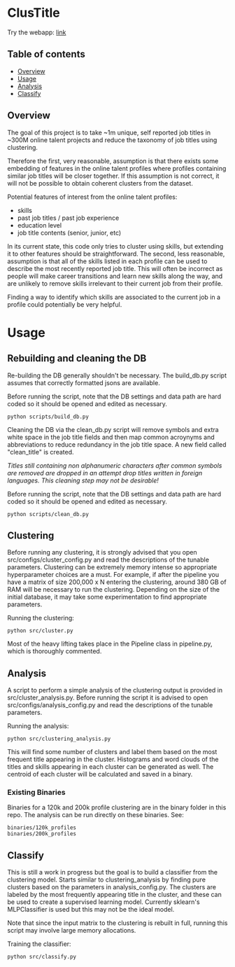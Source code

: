 # ClusTitle

Try the webapp: [link](www.machinelearningprojects.xyz)

## Table of contents

* [Overview](https://github.com/jtaenzer/InsightProject#overview)
* [Usage](https://github.com/jtaenzer/InsightProject#usage)
* [Analysis](https://github.com/jtaenzer/InsightProject#analysis)
* [Classify](https://github.com/jtaenzer/InsightProject#classify)

## Overview

The goal of this project is to take ~1m unique, self reported job titles in ~300M online talent projects and reduce the
taxonomy of job titles using clustering.

Therefore the first, very reasonable, assumption is that there exists some embedding of features in the online talent
profiles where profiles containing similar job titles will be closer together. If this assumption is not correct, it
will not be possible to obtain coherent clusters from the dataset.

Potential features of interest from the online talent profiles:

* skills
* past job titles / past job experience
* education level
* job title contents (senior, junior, etc)

In its current state, this code only tries to cluster using skills, but extending it to other features should be 
straightforward. The second, less reasonable, assumption is that all of the skills listed in each profile can be used to
describe the most recently reported job title. This will often be incorrect as people will make career transitions and
learn new skills along the way, and are unlikely to remove skills irrelevant to their current job from their profile.

Finding a way to identify which skills are associated to the current job in a profile could potentially be very helpful.

# Usage

## Rebuilding and cleaning the DB

Re-building the DB generally shouldn't be necessary. The build_db.py script assumes that correctly formatted jsons are
available.

Before running the script, note that the DB settings and data path are hard coded so it should be opened and edited as
necessary.

```
python scripts/build_db.py
```

Cleaning the DB via the clean_db.py script will remove symbols and extra white space in the job title fields and then 
map common acroynyms and abbreviations to reduce redundancy in the job title space. A new field called "clean_title" is
created. 

*Titles still containing non alphanumeric characters after common symbols are removed are dropped in an attempt
drop titles written in foreign languages. This cleaning step may not be desirable!*

Before running the script, note that the DB settings and data path are hard coded so it should be opened and edited as
necessary.

```
python scripts/clean_db.py
```

## Clustering

Before running any clustering, it is strongly advised that you open src/configs/cluster_config.py and read the
descriptions of the tunable parameters. Clustering can be extremely memory intense so appropriate hyperparameter
choices are a must. For example, if after the pipeline you have a matrix of size 200,000 x N entering the clustering,
around 380 GB of RAM will be necessary to run the clustering. Depending on the size of the initial database, it may take
some experimentation to find appropriate parameters.

Running the clustering:

```
python src/cluster.py
```

Most of the heavy lifting takes place in the Pipeline class in pipeline.py, which is thoroughly commented.

## Analysis

A script to perform a simple analysis of the clustering output is provided in src/cluster_analysis.py. Before running
the script it is advised to open src/configs/analysis_config.py and read the descriptions of the tunable parameters.  

Running the analysis:

```
python src/clustering_analysis.py
```

This will find some number of clusters and label them based on the most frequent title appearing in the cluster.
Histograms and word clouds of the titles and skills appearing in each cluster can be generated as well. The centroid
of each cluster will be calculated and saved in a binary.

### Existing Binaries

Binaries for a 120k and 200k profile clustering are in the binary folder in this repo. The analysis can be run directly 
on these binaries. See:

```
binaries/120k_profiles
binaries/200k_profiles
```

## Classify

This is still a work in progress but the goal is to build a classifier from the clustering model. Starts similar to 
clustering_analysis by finding pure clusters based on the parameters in analysis_config.py. The clusters are labeled
by the most frequently appearing title in the cluster, and these can be used to create a supervised learning model.
Currently sklearn's MLPClassifier is used but this may not be the ideal model.

Note that since the input matrix to the clustering is rebuilt in full, running this script may involve large memory
allocations.

Training the classifier:

```
python src/classify.py
```